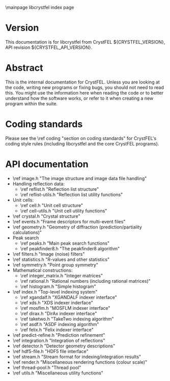 \mainpage libcrystfel index page

Version
=======
This documentation is for libcrystfel from CrystFEL ${CRYSTFEL_VERSION}, API
revision ${CRYSTFEL_API_VERSION}.

Abstract
========
This is the internal documentation for CrystFEL.  Unless you are looking at
the code, writing new programs or fixing bugs, you should not need to read
this.  You might use the information here when reading the code or to better
understand how the software works, or refer to it when creating a new
program within the suite.

Coding standards
================
Please see the \ref coding "section on coding standards" for CrystFEL's coding
style rules (including libcrystfel and the core CrystFEL programs).

API documentation
=================

* \ref image.h "The image structure and image data file handling"
* Handling reflection data:
   * \ref reflist.h "Reflection list structure"
   * \ref reflist-utils.h "Reflection list utility functions"
* Unit cells:
   * \ref cell.h "Unit cell structure"
   * \ref cell-utils.h "Unit cell utility functions"
* \ref crystal.h "Crystal structure"
* \ref events.h "Frame descriptors for multi-event files"
* \ref geometry.h "Geometry of diffraction (prediction/partiality calculations)"
* Peak search
   * \ref peaks.h "Main peak search functions"
   * \ref peakfinder8.h "The peakfinder8 algorithm"
* \ref filters.h "Image (noise) filters"
* \ref statistics.h "R-values and other statistics"
* \ref symmetry.h "Point group symmetry"
* Mathematical constructions:
   * \ref integer_matrix.h "Integer matrices"
   * \ref rational.h "Rational numbers (including rational matrices)"
   * \ref histogram.h "Simple histogram"
* \ref index.h "Top-level indexing system"
   * \ref xgandalf.h "XGANDALF indexer interface"
   * \ref xds.h "XDS indexer inderface"
   * \ref mosflm.h "MOSFLM indexer interface"
   * \ref dirax.h "DirAx indexer interface"
   * \ref taketwo.h "TakeTwo indexing algorithm"
   * \ref asdf.h "ASDF indexing algorithm"
   * \ref felix.h "Felix indexer interface"
* \ref predict-refine.h "Prediction refinement"
* \ref integration.h "Integration of reflections"
* \ref detector.h "Detector geometry descriptions"
* \ref hdf5-file.h "HDF5 file interface"
* \ref stream.h "Stream format for indexing/integration results"
* \ref render.h "Miscellaneous rendering functions (colour scale)"
* \ref thread-pool.h "Thread pool"
* \ref utils.h "Miscellaneous utility functions"
